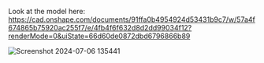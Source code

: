 Look at the model here: https://cad.onshape.com/documents/91ffa0b4954924d53431b9c7/w/57a4f674865b75920ac255f7/e/4fb4f6f632d8d2dd99034f12?renderMode=0&uiState=66d60de0872dbd6796866b89

![Screenshot 2024-07-06 135441](https://github.com/user-attachments/assets/dcf526d2-b56a-4859-852a-1ccaaa236f72)
